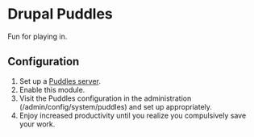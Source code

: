 # Drupal Puddles
Fun for playing in.

## Configuration
1. Set up a [Puddles server](https://github.com/evanbarter/puddles).
2. Enable this module.
3. Visit the Puddles configuration in the administration (/admin/config/system/puddles) and set up appropriately.
4. Enjoy increased productivity until you realize you compulsively save your work.